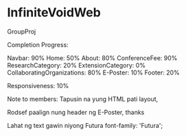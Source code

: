 # InfiniteVoidWeb
GroupProj

Completion Progress:

Navbar: 90%
Home: 50%
About: 80%
ConferenceFee: 90%
ResearchCategory: 20%
ExtensionCategory: 0%
CollaboratingOrganizations: 80%
E-Poster: 10%
Footer: 20%

Responsiveness: 10% 

Note to members:
Tapusin na yung HTML pati layout,

Rodsef paalign nung header ng E-Poster, thanks


Lahat ng text gawin niyong Futura
font-family: 'Futura';
